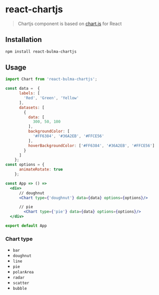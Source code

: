 # react-chartjs
>Chartjs component is based on [chart.js](http://www.chartjs.org) for React

## Installation

```bash
npm install react-bulma-chartjs
```

## Usage

```jsx
import Chart from 'react-bulma-chartjs';

const data =  {
      labels: [
        'Red', 'Green', 'Yellow'
      ],
      datasets: [
        {
          data: [
            300, 50, 100
          ],
          backgroundColor: [
            '#FF6384', '#36A2EB', '#FFCE56'
          ],
          hoverBackgroundColor: ['#FF6384', '#36A2EB', '#FFCE56']
        }
      ]
    };
const options = {
      animateRotate: true
    };

const App => () =>
  <div>
      // doughnut
      <Chart type={'doughnut'} data={data} options={options}/>

      // pie
        <Chart type={'pie'} data={data} options={options}/>
  </div>

export default App
```

### Chart type
- `bar`
- `doughnut`
- `line`
- `pie`
- `polarArea`
- `radar`
- `scatter`
- `bubble`
